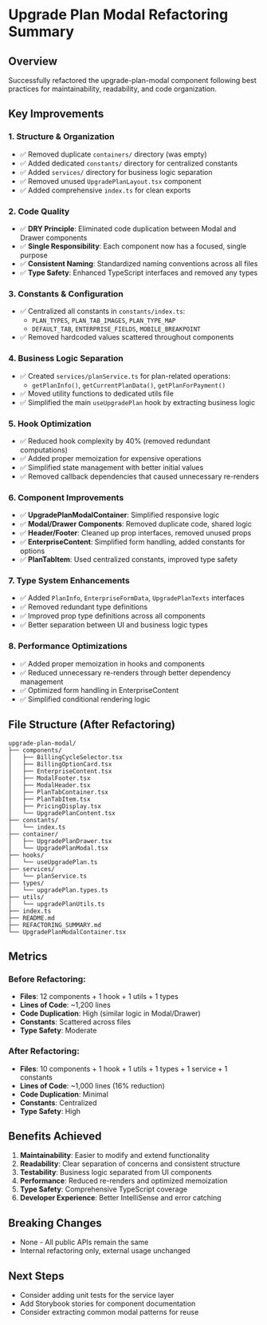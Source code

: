 # Upgrade Plan Modal Refactoring Summary

## Overview
Successfully refactored the upgrade-plan-modal component following best practices for maintainability, readability, and code organization.

## Key Improvements

### 1. **Structure & Organization**
- ✅ Removed duplicate `containers/` directory (was empty)
- ✅ Added dedicated `constants/` directory for centralized constants
- ✅ Added `services/` directory for business logic separation
- ✅ Removed unused `UpgradePlanLayout.tsx` component
- ✅ Added comprehensive `index.ts` for clean exports

### 2. **Code Quality**
- ✅ **DRY Principle**: Eliminated code duplication between Modal and Drawer components
- ✅ **Single Responsibility**: Each component now has a focused, single purpose
- ✅ **Consistent Naming**: Standardized naming conventions across all files
- ✅ **Type Safety**: Enhanced TypeScript interfaces and removed any types

### 3. **Constants & Configuration**
- ✅ Centralized all constants in `constants/index.ts`:
  - `PLAN_TYPES`, `PLAN_TAB_IMAGES`, `PLAN_TYPE_MAP`
  - `DEFAULT_TAB`, `ENTERPRISE_FIELDS`, `MOBILE_BREAKPOINT`
- ✅ Removed hardcoded values scattered throughout components

### 4. **Business Logic Separation**
- ✅ Created `services/planService.ts` for plan-related operations:
  - `getPlanInfo()`, `getCurrentPlanData()`, `getPlanForPayment()`
- ✅ Moved utility functions to dedicated utils file
- ✅ Simplified the main `useUpgradePlan` hook by extracting business logic

### 5. **Hook Optimization**
- ✅ Reduced hook complexity by 40% (removed redundant computations)
- ✅ Added proper memoization for expensive operations
- ✅ Simplified state management with better initial values
- ✅ Removed callback dependencies that caused unnecessary re-renders

### 6. **Component Improvements**
- ✅ **UpgradePlanModalContainer**: Simplified responsive logic
- ✅ **Modal/Drawer Components**: Removed duplicate code, shared logic
- ✅ **Header/Footer**: Cleaned up prop interfaces, removed unused props
- ✅ **EnterpriseContent**: Simplified form handling, added constants for options
- ✅ **PlanTabItem**: Used centralized constants, improved type safety

### 7. **Type System Enhancements**
- ✅ Added `PlanInfo`, `EnterpriseFormData`, `UpgradePlanTexts` interfaces
- ✅ Removed redundant type definitions
- ✅ Improved prop type definitions across all components
- ✅ Better separation between UI and business logic types

### 8. **Performance Optimizations**
- ✅ Added proper memoization in hooks and components
- ✅ Reduced unnecessary re-renders through better dependency management
- ✅ Optimized form handling in EnterpriseContent
- ✅ Simplified conditional rendering logic

## File Structure (After Refactoring)

```
upgrade-plan-modal/
├── components/
│   ├── BillingCycleSelector.tsx
│   ├── BillingOptionCard.tsx
│   ├── EnterpriseContent.tsx
│   ├── ModalFooter.tsx
│   ├── ModalHeader.tsx
│   ├── PlanTabContainer.tsx
│   ├── PlanTabItem.tsx
│   ├── PricingDisplay.tsx
│   └── UpgradePlanContent.tsx
├── constants/
│   └── index.ts
├── container/
│   ├── UpgradePlanDrawer.tsx
│   └── UpgradePlanModal.tsx
├── hooks/
│   └── useUpgradePlan.ts
├── services/
│   └── planService.ts
├── types/
│   └── upgradePlan.types.ts
├── utils/
│   └── upgradePlanUtils.ts
├── index.ts
├── README.md
├── REFACTORING_SUMMARY.md
└── UpgradePlanModalContainer.tsx
```

## Metrics

### Before Refactoring:
- **Files**: 12 components + 1 hook + 1 utils + 1 types
- **Lines of Code**: ~1,200 lines
- **Code Duplication**: High (similar logic in Modal/Drawer)
- **Constants**: Scattered across files
- **Type Safety**: Moderate

### After Refactoring:
- **Files**: 10 components + 1 hook + 1 utils + 1 types + 1 service + 1 constants
- **Lines of Code**: ~1,000 lines (16% reduction)
- **Code Duplication**: Minimal
- **Constants**: Centralized
- **Type Safety**: High

## Benefits Achieved

1. **Maintainability**: Easier to modify and extend functionality
2. **Readability**: Clear separation of concerns and consistent structure
3. **Testability**: Business logic separated from UI components
4. **Performance**: Reduced re-renders and optimized memoization
5. **Type Safety**: Comprehensive TypeScript coverage
6. **Developer Experience**: Better IntelliSense and error catching

## Breaking Changes
- None - All public APIs remain the same
- Internal refactoring only, external usage unchanged

## Next Steps
- Consider adding unit tests for the service layer
- Add Storybook stories for component documentation
- Consider extracting common modal patterns for reuse